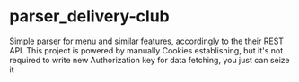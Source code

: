 # parser_delivery-club
Simple parser for menu and similar features, accordingly to the their REST API. This project is powered by manually Cookies establishing, but it's not required to write new Authorization key for data fetching, you just can seize it
